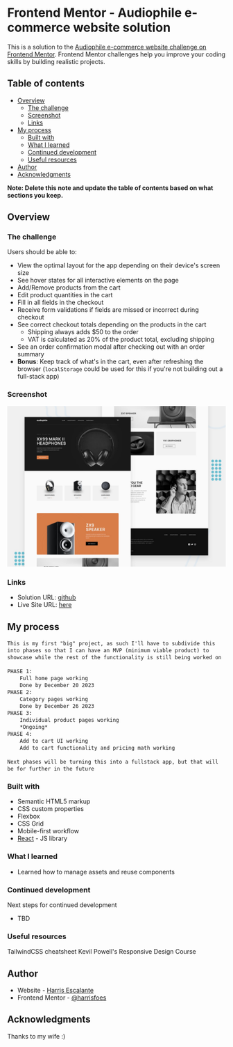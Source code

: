 # Frontend Mentor - Audiophile e-commerce website solution

This is a solution to the [Audiophile e-commerce website challenge on Frontend Mentor](https://www.frontendmentor.io/challenges/audiophile-ecommerce-website-C8cuSd_wx). Frontend Mentor challenges help you improve your coding skills by building realistic projects.

## Table of contents

- [Overview](#overview)
  - [The challenge](#the-challenge)
  - [Screenshot](#screenshot)
  - [Links](#links)
- [My process](#my-process)
  - [Built with](#built-with)
  - [What I learned](#what-i-learned)
  - [Continued development](#continued-development)
  - [Useful resources](#useful-resources)
- [Author](#author)
- [Acknowledgments](#acknowledgments)

**Note: Delete this note and update the table of contents based on what sections you keep.**

## Overview

### The challenge

Users should be able to:

- View the optimal layout for the app depending on their device's screen size
- See hover states for all interactive elements on the page
- Add/Remove products from the cart
- Edit product quantities in the cart
- Fill in all fields in the checkout
- Receive form validations if fields are missed or incorrect during checkout
- See correct checkout totals depending on the products in the cart
  - Shipping always adds $50 to the order
  - VAT is calculated as 20% of the product total, excluding shipping
- See an order confirmation modal after checking out with an order summary
- **Bonus**: Keep track of what's in the cart, even after refreshing the browser (`localStorage` could be used for this if you're not building out a full-stack app)

### Screenshot

![](./public/preview.jpg)

### Links

- Solution URL: [github](https://github.com/harrisfoes/audio-ecomm)
- Live Site URL: [here](https://harrisfoes.github.io/audio-ecomm/)

## My process

    This is my first "big" project, as such I'll have to subdivide this into phases so that I can have an MVP (minimum viable product) to showcase while the rest of the functionality is still being worked on

    PHASE 1:
        Full home page working
        Done by December 20 2023
    PHASE 2:
        Category pages working
        Done by December 26 2023
    PHASE 3:
        Individual product pages working
        *Ongoing*
    PHASE 4:
        Add to cart UI working
        Add to cart functionality and pricing math working

    Next phases will be turning this into a fullstack app, but that will be for further in the future

### Built with

- Semantic HTML5 markup
- CSS custom properties
- Flexbox
- CSS Grid
- Mobile-first workflow
- [React](https://reactjs.org/) - JS library

### What I learned

- Learned how to manage assets and reuse components

### Continued development

Next steps for continued development

- TBD

### Useful resources

TailwindCSS cheatsheet
Kevil Powell's Responsive Design Course

## Author

- Website - [Harris Escalante](https://harrisfoes.github.io/portfolio-page/)
- Frontend Mentor - [@harrisfoes](https://www.frontendmentor.io/profile/harrisfoes)

## Acknowledgments

Thanks to my wife :)
